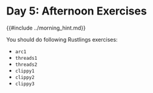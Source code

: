 # Day 5: Afternoon Exercises

{{#include ../morning_hint.md}}

You should do following Rustlings exercises:

- `arc1`
- `threads1`
- `threads2`
- `clippy1`
- `clippy2`
- `clippy3`
